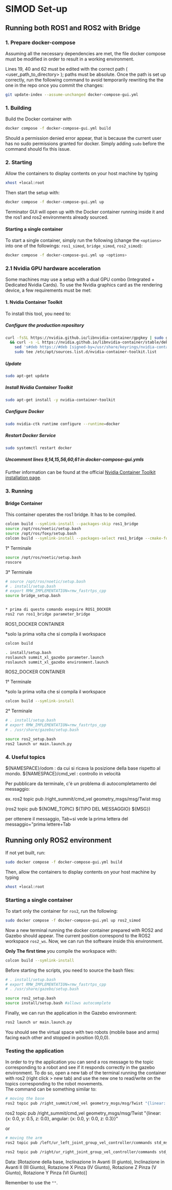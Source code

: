 # SIMOD Set-up

## Running both ROS1 and ROS2 with Bridge
### 1. Prepare docker-compose
Assuming all the necessary dependencies are met, the file docker compose must be modified in order to result in a working environment.

Lines 19, 40 and 62 must be edited with the correct path ( <user_path_to_directory> ); paths must be absolute.
Once the path is set up correctly, run the following command to avoid temporarily rewriting the the one in the repo once you commit the changes:

```bash
git update-index --assume-unchanged docker-compose-gui.yml
```


### 1. Building
 
Build the Docker container with
 
```bash
docker compose -f docker-compose-gui.yml build
```
Should a permission denied error appear, that is because the current user has no sudo permissions granted for docker. Simply adding `sudo` before the command should fix this issue.
### 2. Starting
 
Allow the containers to display contents on your host machine by typing
 
```bash
xhost +local:root
```
Then start the setup with:
```bash
docker compose -f docker-compose-gui.yml up
```
 
Terminator GUI will open up with the Docker container running inside it and the ros1 and ros2 environments already sourced.

#### Starting a single container
To start a single container, simply run the following (change the `<options>` into one of the followings: `ros1_simod`, `bridge_simod`, `ros2_simod`):
```bash
docker compose -f docker-compose-gui.yml up <options>
```
### 2.1 Nvidia GPU hardware acceleration
Some machines may use a setup with a dual GPU combo (Integrated + Dedicated Nvidia Cards). To use the Nvidia graphics card as the rendering device, a few requirements must be met:
#### 1. Nvidia Container Toolkit
To install this tool, you need to:

##### Configure the production repository
```bash
curl -fsSL https://nvidia.github.io/libnvidia-container/gpgkey | sudo gpg --dearmor -o /usr/share/keyrings/nvidia-container-toolkit-keyring.gpg \
  && curl -s -L https://nvidia.github.io/libnvidia-container/stable/deb/nvidia-container-toolkit.list | \
    sed 's#deb https://#deb [signed-by=/usr/share/keyrings/nvidia-container-toolkit-keyring.gpg] https://#g' | \
    sudo tee /etc/apt/sources.list.d/nvidia-container-toolkit.list
```
##### Update
```bash
sudo apt-get update
```
##### Install Nvidia Container Toolkit
```bash
sudo apt-get install -y nvidia-container-toolkit
```
##### Configure Docker
```bash
sudo nvidia-ctk runtime configure --runtime=docker
```
##### Restart Docker Service
```bash
sudo systemctl restart docker
```

##### Uncomment lines 9,14,15,56,60,61 in docker-compose-gui.ymls

Further information can be found at the official [Nvidia Container Toolkit installation page](https://docs.nvidia.com/datacenter/cloud-native/container-toolkit/latest/install-guide.html).

### 3. Running

#### Bridge Container
This container operates the ros1 bridge. It has to be compiled.
```bash
colcon build --symlink-install --packages-skip ros1_bridge
source /opt/ros/noetic/setup.bash
source /opt/ros/foxy/setup.bash
colcon build --symlink-install --packages-select ros1_bridge --cmake-force-configure
```

1° Terminale

```bash
source /opt/ros/noetic/setup.bash
roscore 
```

3° Terminale
```bash
# source /opt/ros/noetic/setup.bash
# . install/setup.bash
# export RMW_IMPLEMENTATION=rmw_fastrtps_cpp
source bridge_setup.bash


* prima di questo comando eseguire ROS1_DOCKER
ros2 run ros1_bridge parameter_bridge
```


ROS1_DOCKER CONTAINER

*solo la prima volta che si compila il workspace

```bash
colcon build
```
```bash
. install/setup.bash
roslaunch summit_xl_gazebo parameter.launch 
roslaunch summit_xl_gazebo environment.launch
```

ROS2_DOCKER CONTAINER

1° Terminale

*solo la prima volta che si compila il workspace
```bash
colcon build --symlink-install 
```

2° Terminale

```bash
# . install/setup.bash
# export RMW_IMPLEMENTATION=rmw_fastrtps_cpp
# . /usr/share/gazebo/setup.bash

source ros2_setup.bash
ros2 launch ur main.launch.py
```

### 4. Useful topics

${NAMESPACE}/odom : da cui si ricava la posizione della base rispetto al mondo.
${NAMESPACE}/cmd_vel : controllo in velocità 

Per pubblicare da terminale, c'è un problema di autocompletamento del messaggio:

ex. ros2 topic pub /right_summit/cmd_vel geometry_msgs/msg/Twist msg

(ros2 topic pub ${NOME_TOPIC} ${TIPO DEL MESSAGGIO} ${MSG})

per ottenere il messaggio, Tab+si vede la prima lettera del messaggio+"prima lettere+Tab

## Running only ROS2 environment

If not yet built, run:

```bash
sudo docker compose -f docker-compose-gui.yml build
```

Then, allow the containers to display contents on your host machine by typing
 
```bash
xhost +local:root
```
### Starting a single container
To start only the container for `ros2`, run the following:
```bash
sudo docker compose -f docker-compose-gui.yml up ros2_simod
```

Now a new terminal running the docker container prepared with ROS2 and Gazebo should appear. The current position correspond to the ROS2 workspace `ros2_ws`.
Now, we can run the software inside this environment.

**Only The first time** you compile the workspace with:
```bash
colcon build --symlink-install 
```

Before starting the scripts, you need to source the bash files:

```bash
# . install/setup.bash
# export RMW_IMPLEMENTATION=rmw_fastrtps_cpp
# . /usr/share/gazebo/setup.bash

source ros2_setup.bash
source install/setup.bash #allows autocomplete
```

Finally, we can run the application in the Gazebo environment:

```bash
ros2 launch ur main.launch.py
```

You should see the virtual space with two robots (mobile base and arms) facing each other and stopped in position (0,0,0).

### Testing the application
In order to try the application you can send a ros message to the topic corresponding to a robot and see if it responds correctly in the gazebo environment.
To do so, open a new tab of the terminal running the container with ros2 (right click > new tab) and use the new one to read/write on the topics corresponding to the robot movements.  
The command can be something similar to:

```bash
# moving the base
ros2 topic pub /right_summit/cmd_vel geometry_msgs/msg/Twist "{linear: {x: 0.0, y: 0.5, z: 0.0}, angular: {x: 0.0, y: 0.0, z: 0.3}}" -1
```
ros2 topic pub /right_summit/cmd_vel geometry_msgs/msg/Twist "{linear: {x: 0.0, y: 0.5, z: 0.0}, angular: {x: 0.0, y: 0.0, z: 0.3}}"

or

```bash
# moving the arm
ros2 topic pub /left/ur_left_joint_group_vel_controller/commands std_msgs/msg/Float64MultiArray "{layout: {dim: [], data_offset: 0}, data: [0.02, 0.01, 0.03, 0,0,0.1]}"

ros2 topic pub /right/ur_right_joint_group_vel_controller/commands std_msgs/msg/Float64MultiArray "{layout: {dim: [], data_offset: 0}, data: [0.02, 0.01, 0.03, 0,0,0.1]}"
```
Data: [Rotazione della base, Inclinazione In Avanti (II giunto), Inclinazione in Avanti II (III Giunto), Rotazione X Pinza (IV Giunto), Rotazione Z Pinza (V Giunto), Rotazione Y Pinza (VI Giunto)]

Remember to use the `""`.